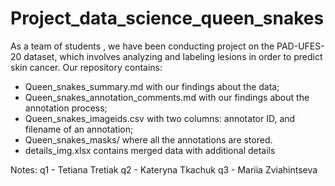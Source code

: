 # Project_data_science_queen_snakes
As a team of students , we have been conducting project on the PAD-UFES-20 dataset, which involves analyzing and labeling lesions in order to predict skin cancer.
Our repository contains:
   - Queen_snakes_summary.md with our findings about the data;
   - Queen_snakes_annotation_comments.md with our findings about the annotation process;
   - Queen_snakes_imageids.csv with two columns: annotator ID, and filename of an annotation;
   - Queen_snakes_masks/ where all the annotations are stored.
   - details_img.xlsx contains merged data with additional details

   Notes:
   q1 - Tetiana Tretiak
   q2 - Kateryna Tkachuk
   q3 - Mariia Zviahintseva
